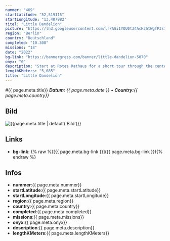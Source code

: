 ```yaml
---
nummer: "469"
startLatitude: "52,519115"
startLongitude: "13,407982"
titel: "Little Dandelion"
picture: "https://lh3.googleusercontent.com/lr/AGiIYOU0tZ4AcH3htWgfP3s7LPi-2c5cKYJbzUNj7xE6iVjXBsaD01BAzrEbarjz3ZDXCTg22NCrN0GxorbZFe-9j91ANQ_5Uw85ZKFfaoxC7w4k0gw09fq4m1m9AQ_cT7AAt57QXXLfz8qWLrQpZKU7e-yO0arGtcbktOGxwmpIK9T5tHYW7lhwOO6F_RRT13fI1Ar_P0X7yCuyccO5_jQqTga6-OKUOgixzorOzxWY9yMA7yxAX3ujEwKRijWJClLeM0wrY5tG_KUzImJfUPtBBMc_okDO8_Lzsrli1JSU3MID4lB965c6AH9LHwO8vzo7F8gfTR59VLLtq2FCE3WKEdIcyi3ygFIjj5NcD2eqS9pk-zEf9x3GM7j_sZLw8wPdWDRX5FR-h-6cQApmbzRmQ8j9O9-mNT7-Mz9CFCw5yNHIx-JTMTMjt5hOlawg1UQG24whYr02Z2g4bb6ldrmSDOqNOsswNDMl7LxpsX0F43GRKMdQcCgPBSt6rHXkwUAyGxoiTywXqON3dzgguLAlSkZJYjLqu0iaz0zedHVxTjTprKwtK0NeTZnbEr5OaG35kvrkzWfhMlaBAXLOFiizS93BG8BVLXJPG0aZsPjx1rXKGFZrnPNsGmXnzjmUiiNyVxoxI3HlkeFTdjsm_a2huMyeqIFIpXZ2dkKMYcsM4YgJfPjTyZn3G8Z5evx4GhtlRqhhLrkoNRCOoT-cUUhpORU_3jdj3qb1p4L21jovmqo0m_crfyVOqjvnTtg6xW-MXojIaAuMNIGXjFsi9uqYqnBFgS4S9PC3axVpomfsLoWGbgj9K3pLo6mYkXZ4my0GpToM_p48KY6bTevNvAF2D7cJb4HaYF3drK3RzrcBkrVvaZG3r3R5YRAVc8aPi_CD8EPYV333"
region: "Berlin"
country: "Deutschland"
completed: "10.308"
missions: "18"
date: "2022"
bg-link: "https://bannergress.com/banner/little-dandelion-5070"
onyx: "0"
description: "Start at Rotes Rathaus for a short tour through the center of Berlin & discover some of the popular places & squares on the way to Alexanderplatz and pass Hackescher Markt and Volksbühne on your way."
lengthKMeters: "5,085"
title: "Little Dandelion"
---
```


#{{ page.meta.title}}
_**Datum:** {{ page.meta.date }} • **Country:**{{ page.meta.country}}_

## Bild
![{{page.meta.title | default('Bild')}}]({{page.meta.picture}})

## Links
- **bg-link**: {% raw %}[{{ page.meta.bg-link }}]({{ page.meta.bg-link }}){% endraw %}

## Infos
- **nummer**:{{ page.meta.nummer}}
- **startLatitude**:{{ page.meta.startLatitude}}
- **startLongitude**:{{ page.meta.startLongitude}}
- **region**:{{ page.meta.region}}
- **country**:{{ page.meta.country}}
- **completed**:{{ page.meta.completed}}
- **missions**:{{ page.meta.missions}}
- **onyx**:{{ page.meta.onyx}}
- **description**:{{ page.meta.description}}
- **lengthKMeters**:{{ page.meta.lengthKMeters}}

